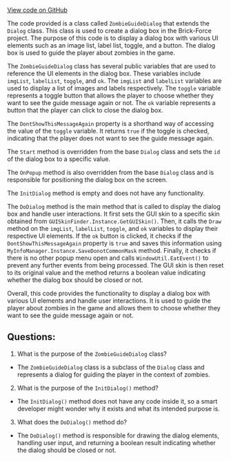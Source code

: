 [View code on GitHub](https://github.com/TieHaxJan/Brick-Force/Assembly-CSharp\ZombieGuideDialog.cs)

The code provided is a class called `ZombieGuideDialog` that extends the `Dialog` class. This class is used to create a dialog box in the Brick-Force project. The purpose of this code is to display a dialog box with various UI elements such as an image list, label list, toggle, and a button. The dialog box is used to guide the player about zombies in the game.

The `ZombieGuideDialog` class has several public variables that are used to reference the UI elements in the dialog box. These variables include `imgList`, `labelList`, `toggle`, and `ok`. The `imgList` and `labelList` variables are used to display a list of images and labels respectively. The `toggle` variable represents a toggle button that allows the player to choose whether they want to see the guide message again or not. The `ok` variable represents a button that the player can click to close the dialog box.

The `DontShowThisMessageAgain` property is a shorthand way of accessing the value of the `toggle` variable. It returns `true` if the toggle is checked, indicating that the player does not want to see the guide message again.

The `Start` method is overridden from the base `Dialog` class and sets the `id` of the dialog box to a specific value.

The `OnPopup` method is also overridden from the base `Dialog` class and is responsible for positioning the dialog box on the screen.

The `InitDialog` method is empty and does not have any functionality.

The `DoDialog` method is the main method that is called to display the dialog box and handle user interactions. It first sets the GUI skin to a specific skin obtained from `GUISkinFinder.Instance.GetGUISkin()`. Then, it calls the `Draw` method on the `imgList`, `labelList`, `toggle`, and `ok` variables to display their respective UI elements. If the `ok` button is clicked, it checks if the `DontShowThisMessageAgain` property is `true` and saves this information using `MyInfoManager.Instance.SaveDonotCommonMask` method. Finally, it checks if there is no other popup menu open and calls `WindowUtil.EatEvent()` to prevent any further events from being processed. The GUI skin is then reset to its original value and the method returns a boolean value indicating whether the dialog box should be closed or not.

Overall, this code provides the functionality to display a dialog box with various UI elements and handle user interactions. It is used to guide the player about zombies in the game and allows them to choose whether they want to see the guide message again or not.
## Questions: 
 1. What is the purpose of the `ZombieGuideDialog` class?
- The `ZombieGuideDialog` class is a subclass of the `Dialog` class and represents a dialog for guiding the player in the context of zombies.

2. What is the purpose of the `InitDialog()` method?
- The `InitDialog()` method does not have any code inside it, so a smart developer might wonder why it exists and what its intended purpose is.

3. What does the `DoDialog()` method do?
- The `DoDialog()` method is responsible for drawing the dialog elements, handling user input, and returning a boolean result indicating whether the dialog should be closed or not.